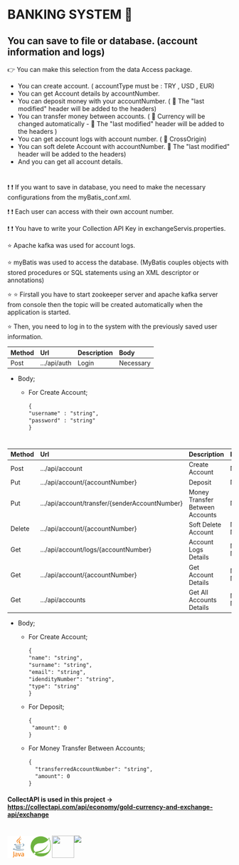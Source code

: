 # BANKING SYSTEM :bank:

## You can save to file or database. (account information and logs)
:point_right: You can make this selection from the data Access  package.

- You can create account. ( accountType must be : TRY , USD , EUR)
- You can get Account details by accountNumber. 
- You can deposit money with your accountNumber. ( :star2: The "last modified" header will be added to the headers)
- You can transfer money between accounts. ( :star2: Currency will be changed automatically - :star2: The "last modified" header will be added to the headers )
- You can get account logs with account number. ( :star2: CrossOrigin)
- You can soft delete Account with accountNumber. :star2: The "last modified" header will be added to the headers)
- And you can get all account details.

# 


:exclamation: :exclamation: If you want to save in database, you need to make the necessary configurations from the myBatis_conf.xml.

:exclamation: :exclamation: Each user can access with their own account number.

:exclamation: :exclamation: You have to write your Collection API Key in exchangeServis.properties.

:star: Apache kafka was used for account logs.

:star: myBatis was used to access the database. (MyBatis couples objects with stored procedures or SQL statements using an XML descriptor or annotations)


:star: :star:  Firstall you have to start zookeeper server and apache kafka server from console then the topic will be created automatically when the application is started.

:star: Then, you need to log in to the system with the previously saved user information.


 **Method**        | **Url**                     | **Description**        | **Body** |
| ------------- |:-------------                  | :------------          | :------------| 
| Post          | .../api/auth                   |  Login                 | Necessary| 

- Body;

  - For Create Account;
      ```
    {
    "username" : "string",
    "password" : "string"
    }
      ```

#


| **Method**        | **Url**                     | **Description**        | **Body** |
| ------------- |:-------------                          | :------------      | :------------| 
| Post          | .../api/account                               | Create Account| Necessary| 
| Put           | .../api/account/{accountNumber}               | Deposit | Necessary| 
| Put           | .../api/account/transfer/{senderAccountNumber}| Money Transfer Between Accounts| Necessary| 
| Delete        | .../api/account/{accountNumber}      | Soft Delete Account |Not Necessary| 
| Get           | .../api/account/logs/{accountNumber} | Account Logs Details|Not Necessary| 
| Get           | .../api/account/{accountNumber}      | Get Account Details |Not Necessary| 
| Get           | .../api/accounts                     | Get All Accounts Details| Not Necessary| 

- Body;

  - For Create Account;
      ```
    {
    "name": "string",
    "surname": "string",
    "email": "string",
    "idendityNumber": "string",
    "type": "string"
    }
      ```

  - For Deposit; 

    ```
    {
     "amount": 0
    }
    ```

  - For Money Transfer Between Accounts;
    ```   
    {
      "transferredAccountNumber": "string",
      "amount": 0
    }
    ```

#### CollectAPI is used in this project -> https://collectapi.com/api/economy/gold-currency-and-exchange-api/exchange

#

<img src="https://raw.githubusercontent.com/github/explore/5b3600551e122a3277c2c5368af2ad5725ffa9a1/topics/java/java.png" align="left" height="50" width="50" />
<img src= "https://raw.githubusercontent.com/github/explore/80688e429a7d4ef2fca1e82350fe8e3517d3494d/topics/spring-boot/spring-boot.png" align="left" height="50" width="50">
<img src="https://cdn.jsdelivr.net/npm/simple-icons@v7/icons/apachekafka.svg" align="left" height="50" width="50" />
<img src= "https://camo.githubusercontent.com/cf460363010bff63a7ba0f3773819739c8daddd25284e90eaab6e947a35deabe/687474703a2f2f6d7962617469732e6769746875622e696f2f696d616765732f6d7962617469732d6c6f676f2e706e67" height="50">

